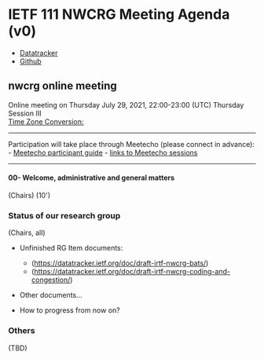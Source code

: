 # IETF 111 NWCRG Meeting Agenda (v0)

* [Datatracker](https://datatracker.ietf.org/rg/nwcrg/) 
* [Github](https://github.com/irtf-nwcrg/rg-materials/)


## nwcrg online meeting

Online meeting on Thursday July 29, 2021, 22:00-23:00 (UTC) Thursday Session III    
[Time Zone Conversion:](https://www.timeanddate.com/worldclock/fixedtime.html?iso=20210729T2200)

------------------

Participation will take place through Meetecho (please connect in advance):    
    - [Meetecho participant guide](https://www.ietf.org/how/meetings/technology/meetecho-guide-participant/)
    - [links to Meetecho sessions](https://datatracker.ietf.org/meeting/111/agenda)

------------------

#### 00- Welcome, administrative and general matters    
(Chairs) (10')

### Status of our research group    
(Chairs, all)

- Unfinished RG Item documents:    
    - (https://datatracker.ietf.org/doc/draft-irtf-nwcrg-bats/)    
    - (https://datatracker.ietf.org/doc/draft-irtf-nwcrg-coding-and-congestion/)        

- Other documents...    

- How to progress from now on?    


### Others

(TBD)

